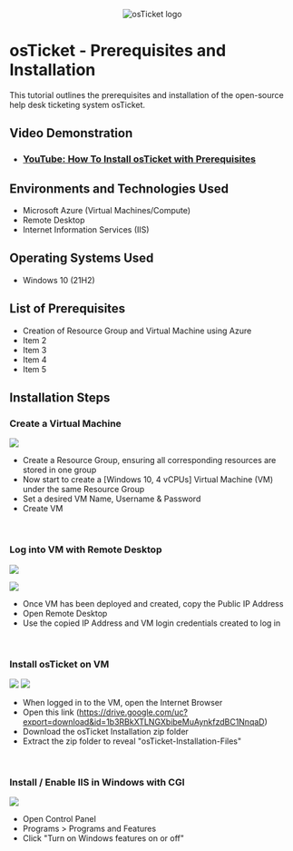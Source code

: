 <p align="center">
<img src="https://i.imgur.com/Clzj7Xs.png" alt="osTicket logo"/>
</p>

<h1>osTicket - Prerequisites and Installation</h1>
This tutorial outlines the prerequisites and installation of the open-source help desk ticketing system osTicket.<br />


<h2>Video Demonstration</h2>

- ### [YouTube: How To Install osTicket with Prerequisites](https://www.youtube.com)

<h2>Environments and Technologies Used</h2>

- Microsoft Azure (Virtual Machines/Compute)
- Remote Desktop
- Internet Information Services (IIS)

<h2>Operating Systems Used </h2>

- Windows 10</b> (21H2)

<h2>List of Prerequisites</h2>

- Creation of Resource Group and Virtual Machine using Azure
- Item 2
- Item 3
- Item 4
- Item 5

<h2>Installation Steps</h2>

<h3><strong> Create a Virtual Machine </strong></h3>
<img src="https://github.com/user-attachments/assets/df3235e7-a9f2-4e96-a626-51b4e476d843"/>

</p>
<p>
  
* Create a Resource Group, ensuring all corresponding resources are stored in one group
* Now start to create a [Windows 10, 4 vCPUs] Virtual Machine (VM) under the same Resource Group
* Set a desired VM Name, Username & Password
* Create VM

</p>
<br />

<h3><strong> Log into VM with Remote Desktop </strong></h3>
<img src="https://github.com/user-attachments/assets/b12420b6-5c32-4a78-9a3f-0cd7469eab6a"/>
</p>
<p>
<img src="https://github.com/user-attachments/assets/4c1d0045-f435-4d8f-9a89-16b781584125"/>

* Once VM has been deployed and created, copy the Public IP Address
* Open Remote Desktop
* Use the copied IP Address and VM login credentials created to log in
</p>
<br />

<h3><strong> Install osTicket on VM </strong></h3>
<img src="https://github.com/user-attachments/assets/9abd9d4f-f7e8-4656-a3c7-b03f9433c645"/>
<img src="https://github.com/user-attachments/assets/6a52b3da-84d3-4295-b623-0396de8b2876"/>

</p>
<p>
  
* When logged in to the VM, open the Internet Browser
* Open this link (https://drive.google.com/uc?export=download&id=1b3RBkXTLNGXbibeMuAynkfzdBC1NnqaD)
* Download the osTicket Installation zip folder
* Extract the zip folder to reveal "osTicket-Installation-Files"
</p>
<br />

<h3><strong> Install / Enable IIS in Windows with CGI </strong></h3>
<img src="https://github.com/user-attachments/assets/c47b45f2-3009-4341-bbc7-2feb3009301a"/>

* Open Control Panel
* Programs > Programs and Features
* Click "Turn on Windows features on or off" 











